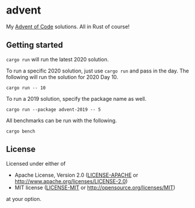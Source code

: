 # advent

My [Advent of Code](https://adventofcode.com) solutions. All in Rust of course!

## Getting started

`cargo run` will run the latest 2020 solution.

To run a specific 2020 solution, just use `cargo run` and pass in the day. The
following will run the solution for 2020 Day 10.

```
cargo run -- 10
```

To run a 2019 solution, specify the package name as well.

```
cargo run --package advent-2019 -- 5
```

All benchmarks can be run with the following.

```
cargo bench
```

## License

Licensed under either of

- Apache License, Version 2.0 ([LICENSE-APACHE](LICENSE-APACHE) or
  http://www.apache.org/licenses/LICENSE-2.0)
- MIT license ([LICENSE-MIT](LICENSE-MIT) or http://opensource.org/licenses/MIT)

at your option.
